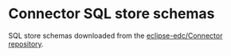 # Connector SQL store schemas

SQL store schemas downloaded from the [eclipse-edc/Connector repository](https://github.com/eclipse-edc/Connector/tree/v0.4.1/extensions/control-plane/store/sql).
